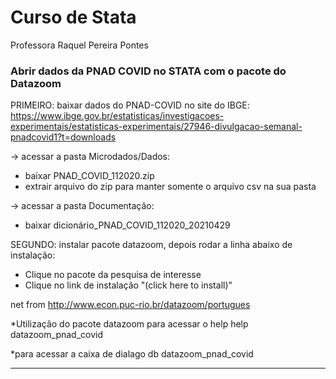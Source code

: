 # Curso de Stata

Professora Raquel Pereira Pontes         

### Abrir dados da PNAD COVID no STATA com o pacote do Datazoom

PRIMEIRO: baixar dados do PNAD-COVID no site do IBGE: https://www.ibge.gov.br/estatisticas/investigacoes-experimentais/estatisticas-experimentais/27946-divulgacao-semanal-pnadcovid1?t=downloads

-> acessar a pasta Microdados/Dados:
- baixar PNAD_COVID_112020.zip
- extrair arquivo do zip para manter somente o arquivo csv na sua pasta

-> acessar a pasta Documentação:
- baixar dicionário_PNAD_COVID_112020_20210429

SEGUNDO: instalar pacote datazoom, depois rodar a linha abaixo de instalação:
- Clique no pacote da pesquisa de interesse
- Clique no link de instalação "(click here to install)"

net from http://www.econ.puc-rio.br/datazoom/portugues

*Utilização do pacote datazoom para acessar o help
help datazoom_pnad_covid

*para acessar a caixa de dialago
db datazoom_pnad_covid

***********************************************************
